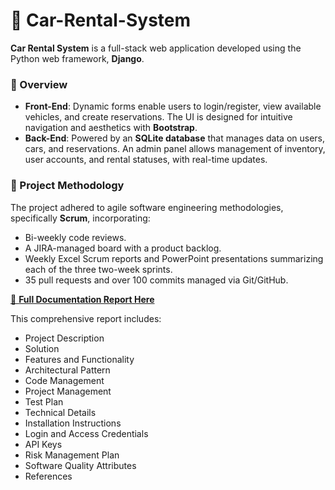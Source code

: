 # 🚗 Car-Rental-System

**Car Rental System** is a full-stack web application developed using the Python web framework, **Django**. 

### 🌟 Overview
- **Front-End**: Dynamic forms enable users to login/register, view available vehicles, and create reservations. The UI is designed for intuitive navigation and aesthetics with **Bootstrap**.
- **Back-End**: Powered by an **SQLite database** that manages data on users, cars, and reservations. An admin panel allows management of inventory, user accounts, and rental statuses, with real-time updates.

### 📅 Project Methodology
The project adhered to agile software engineering methodologies, specifically **Scrum**, incorporating:
- Bi-weekly code reviews.
- A JIRA-managed board with a product backlog.
- Weekly Excel Scrum reports and PowerPoint presentations summarizing each of the three two-week sprints.
- 35 pull requests and over 100 commits managed via Git/GitHub.

[📄 **Full Documentation Report Here**](https://drive.google.com/file/d/15ERu6QFJg04ySQwj1yofHXIo1Jn_DkIE/view?usp=sharing)

This comprehensive report includes:
- Project Description
- Solution
- Features and Functionality
- Architectural Pattern
- Code Management
- Project Management
- Test Plan
- Technical Details
- Installation Instructions
- Login and Access Credentials
- API Keys
- Risk Management Plan
- Software Quality Attributes
- References
